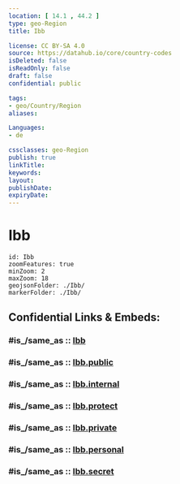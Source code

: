 ```yaml
---
location: [ 14.1 , 44.2 ] 
type: geo-Region
title: Ibb

license: CC BY-SA 4.0
source: https://datahub.io/core/country-codes
isDeleted: false
isReadOnly: false
draft: false
confidential: public

tags:
- geo/Country/Region
aliases:

Languages:
- de

cssclasses: geo-Region
publish: true
linkTitle: 
keywords: 
layout: 
publishDate: 
expiryDate: 
---
```


# Ibb

```leaflet
id: Ibb
zoomFeatures: true 
minZoom: 2 
maxZoom: 18
geojsonFolder: ./Ibb/
markerFolder: ./Ibb/
```


## Confidential Links & Embeds: 

### #is_/same_as :: [Ibb](/_Standards/Earth/Continent/Asia/Asia~West/Yemen~Republic/governorates~Yemen/Ibb.md) 

### #is_/same_as :: [Ibb.public](/_public/Earth/Continent/Asia/Asia~West/Yemen~Republic/governorates~Yemen/Ibb.public.md) 

### #is_/same_as :: [Ibb.internal](/_internal/Earth/Continent/Asia/Asia~West/Yemen~Republic/governorates~Yemen/Ibb.internal.md) 

### #is_/same_as :: [Ibb.protect](/_protect/Earth/Continent/Asia/Asia~West/Yemen~Republic/governorates~Yemen/Ibb.protect.md) 

### #is_/same_as :: [Ibb.private](/_private/Earth/Continent/Asia/Asia~West/Yemen~Republic/governorates~Yemen/Ibb.private.md) 

### #is_/same_as :: [Ibb.personal](/_personal/Earth/Continent/Asia/Asia~West/Yemen~Republic/governorates~Yemen/Ibb.personal.md) 

### #is_/same_as :: [Ibb.secret](/_secret/Earth/Continent/Asia/Asia~West/Yemen~Republic/governorates~Yemen/Ibb.secret.md)

